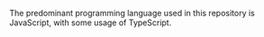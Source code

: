 The predominant programming language used in this repository is JavaScript, with some usage of TypeScript.